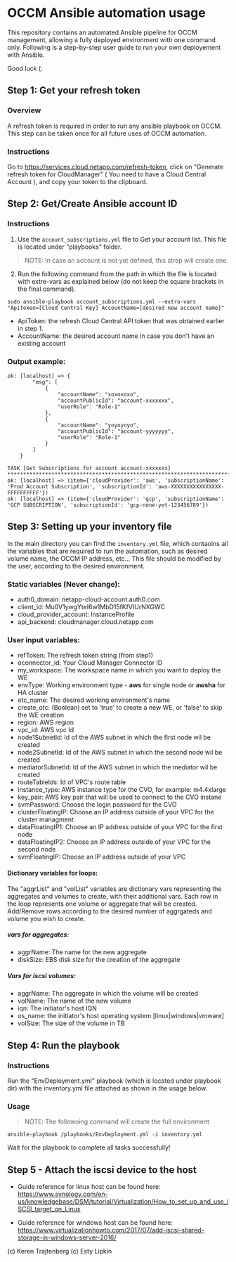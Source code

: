 # OCCM Ansible automation usage
This repository contains an automated Ansible pipeline for OCCM management, allowing a fully deployed environment with one command only.
Following is a step-by-step user guide to run your own deployement with Ansible.

Good luck (:
## Step 1: Get your refresh token
### Overview
A refresh token is required in order to run any ansible playbook on OCCM. 
This step can be taken once for all future uses of OCCM automation.
### Instructions
Go to https://services.cloud.netapp.com/refresh-token, click on "Generate refresh token for CloudManager" ( You need to have a Cloud Central Account ), and copy your token to the clipboard.
## Step 2: Get/Create Ansible account ID
### Instructions
1. Use the `account_subscriptions.yml` file to Get your account list. This file is located under "playbooks" folder.
> NOTE: In case an account is not yet defined, this strep will create one.
2. Run the following command from the path in which the file is located with extre-vars as explained below (do not keep the square brackets in the final command).
```
sudo ansible-playbook account_subscriptions.yml --extra-vars "ApiToken=[Cloud Central Key] AccountName=[desired new account name]"
```
+ ApiToken: the refresh Cloud Central API token that was obtained earlier in step 1.
+ AccountName: the desired account name in case you don't have an existing account

### Output example:
```
ok: [localhost] => {
        "msg": [
            {
                "accountName": "xoxoxoxo",
                "accountPublicId": "account-xxxxxxx",
                "userRole": "Role-1"
            },
            {
                "accountName": "yoyoyoyo",
                "accountPublicId": "account-yyyyyyy",
                "userRole": "Role-1"
            }
        ]
    }

TASK [Get Subscriptions for account account-xxxxxxx] **********************************************************************************************************
ok: [localhost] => (item={'cloudProvider': 'aws', 'subscriptionName': 'Prod Account Subscription', 'subscriptionId': 'aws-XXXXXXXXXXXXXXXX-FFFFFFFFFF'})
ok: [localhost] => (item={'cloudProvider': 'gcp', 'subscriptionName': 'GCP SUBSCRIPTION', 'subscriptionId': 'gcp-none-yet-123456789'})
```
## Step 3: Setting up your inventory file
In the main directory you can find the `inventory.yml` file, which contaoins all the variables that are required to run the automation, such as desired volume name, the OCCM IP address, etc...
This file should be modified by the user, according to the desired environment.
### Static variables (Never change):
+ auth0_domain: netapp-cloud-account.auth0.com
+ client_id: Mu0V1ywgYteI6w1MbD15fKfVIUrNXGWC
+ cloud_provider_account: InstanceProfile
+ api_backend: cloudmanager.cloud.netapp.com
### User input variables:
+ refToken: The refresh token string (from step1)
+ oconnector_id: Your Cloud Manager Connector ID
+ my_workspace: The workspace name in which you want to deploy the WE
+ envType: Working environment type - **aws** for single node or **awsha** for HA cluster
+ otc_name: The desired working environment's name
+ create_otc: (Boolean) set to 'true' to create a new WE, or 'false' to skip the WE creation
+ region: AWS region
+ vpc_id: AWS vpc Id
+ node1SubnetId: Id of the AWS subnet in which the first node wil be created
+ node2SubnetId: Id of the AWS subnet in which the second node wil be created
+ mediatorSubnetId: Id of the AWS subnet in which the mediator wil be created
+ routeTableIds: Id of VPC's route table
+ instance_type: AWS instance type for the CVO, for example: m4.4xlarge
+ key_pair: AWS key pair that will be used to connect to the CVO instane
+ svmPassword: Choose the login password for the CVO
+ clusterFloatingIP: Choose an IP address outside of your VPC for the cluster managment
+ dataFloatingIP1: Choose an IP address outside of your VPC for the first node
+ dataFloatingIP2: Choose an IP address outside of your VPC for the second node
+ svmFloatingIP: Choose an IP address outside of your VPC

#### Dictionary variables for loops:
The "aggrList" and "volList" variables are dictionary vars representing the aggregates and volumes to create, with their additional vars. 
Each row in the loop represents one volume or aggregate that will be created.
Add/Remove rows according to the desired number of aggrgateds and volume you wish to create.

##### vars for aggregates:
+ aggrName: The name for the new aggregate
+ diskSize: EBS disk size for the creation of the aggregate

##### Vars for iscsi volumes:
+ aggrName: The aggregate in which the volume will be created
+ volName: The name of the new volume
+ iqn: The initiator's host IQN
+ os_name: the initiator's host operating system [linux|windows|vmware]
+ volSize: The size of the volume in TB

## Step 4: Run the playbook
### Instructions
Run the "EnvDeployment.yml" playbook (which is located under playbook dir) with the inventory.yml file attached as shown in the usage below. 

### Usage
>NOTE: The followoing command will create the full environment
```
ansible-playbook /playbooks/EnvDeployment.yml -i inventory.yml
```
Wait for the playbook to complete all tasks successfully!

## Step 5 - Attach the iscsi device to the host

+ Guide reference for linux host can be found here:
https://www.synology.com/en-us/knowledgebase/DSM/tutorial/Virtualization/How_to_set_up_and_use_iSCSI_target_on_Linux

+ Guide reference for windows host can be found here:
https://www.virtualizationhowto.com/2017/07/add-iscsi-shared-storage-in-windows-server-2016/

(c) Keren Trajtenberg (c) Esty Lipkin
